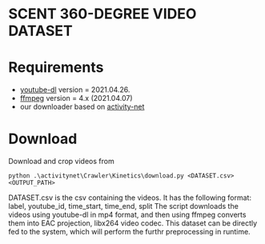 # SCENT 360-DEGREE VIDEO DATASET

# Requirements

- [youtube-dl](https://youtube-dl.org/)  version = 2021.04.26.
- [ffmpeg](https://www.ffmpeg.org/) version = 4.x (2021.04.07)
- our downloader based on [activity-net]()


# Download
Download and crop videos from 
```
python .\activitynet\Crawler\Kinetics\download.py <DATASET.csv> <OUTPUT_PATH>
```
DATASET.csv is the csv containing the videos. It has the following format: label, youtube_id, time_start, time_end, split
The script downloads the videos using youtube-dl in mp4 format, and then using ffmpeg converts them into EAC projection, libx264 video codec.
This dataset can be directly fed to the system, which will perform the furthr preprocessing in runtime.